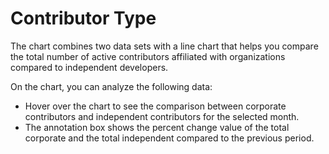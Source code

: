 # Contributor Type

The chart combines two data sets with a line chart that helps you compare the total number of active contributors affiliated with organizations compared to independent developers.&#x20;

On the chart, you can analyze the following data:

* Hover over the chart to see the comparison between corporate contributors and independent contributors for the selected month.&#x20;
* The annotation box shows the percent change value of the total corporate and the total independent compared to the previous period.
